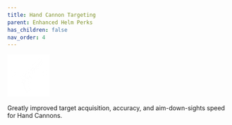 ```yaml
---
title: Hand Cannon Targeting
parent: Enhanced Helm Perks
has_children: false
nav_order: 4
---
```


![](https://raw.githubusercontent.com/snowstormclan/Armor-Perks/master/images/Targeting/Hand%20Cannon.png)

Greatly improved target acquisition, accuracy, and aim-down-sights speed for Hand Cannons.
